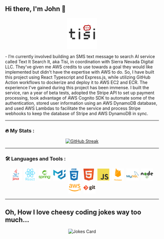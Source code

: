 ## Hi there, I'm John 👋
<div>
<p align="center">
  <img src="https://github.com/jcswanson/tisi-images/blob/main/tisi-logo-light-pix.png?raw=true" title="Tisi" alt="Tisi" width="100" height="100"/>
</p>
</div>
- I’m currently involved building an SMS text message to search AI service called Text It Search It, aka Tisi, in coordination with Sierra Nevada Digital LLC. They've given me AWS credits to use towards a goal they would like implemented but didn't have the expertise with AWS to do. So, I have built this project using React Typescript and Express.js, while utilizing GitHub Action workflows to dockerize and deploy it to AWS EC2 and ECR. The experience I've gained during this project has been immense. I built the service, ran a year of beta tests, adopted the Stripe API to set up payment processing, took advantage of AWS Cognito SDK to automate some of the authentication, stored user information using an AWS DynamoDB database, and used AWS Lambdas to facilitate the service and process Stripe webhooks to keep the database of Stripe and AWS DynamoDB in sync.

---
### :fire: My Stats :
<p align="center">
<a href="https://git.io/streak-stats"><img src="https://github-readme-streak-stats.herokuapp.com?user=jcswanson&border_radius=10&date_format=M%20j%5B%2C%20Y%5D&card_width=600&card_height=275&ring=FF0E0E&fire=FFA300&currStreakNum=05EB09&currStreakLabel=5371EB&stroke=000000&dates=17073C&border=02010147" alt="GitHub Streak" /></a>
</p>

---
### :hammer_and_wrench: Languages and Tools :
<div>
<p align="center">
  <img src="https://github.com/devicons/devicon/blob/master/icons/java/java-original-wordmark.svg" title="Java" alt="Java" width="40" height="40"/>&nbsp;
  <img src="https://github.com/devicons/devicon/blob/master/icons/react/react-original-wordmark.svg" title="React" alt="React" width="40" height="40"/>&nbsp;
  <img src="https://github.com/devicons/devicon/blob/master/icons/spring/spring-original-wordmark.svg" title="Spring" alt="Spring" width="40" height="40"/>&nbsp;
  <img src="https://github.com/devicons/devicon/blob/master/icons/materialui/materialui-original.svg" title="Material UI" alt="Material UI" width="40" height="40"/>&nbsp;
  <img src="https://github.com/devicons/devicon/blob/master/icons/css3/css3-plain-wordmark.svg"  title="CSS3" alt="CSS" width="40" height="40"/>&nbsp;
  <img src="https://github.com/devicons/devicon/blob/master/icons/html5/html5-original.svg" title="HTML5" alt="HTML" width="40" height="40"/>&nbsp;
  <img src="https://github.com/devicons/devicon/blob/master/icons/javascript/javascript-original.svg" title="JavaScript" alt="JavaScript" width="40" height="40"/>&nbsp;
  <img src="https://github.com/devicons/devicon/blob/master/icons/firebase/firebase-plain-wordmark.svg" title="Firebase" alt="Firebase" width="40" height="40"/>&nbsp;
  <img src="https://github.com/devicons/devicon/blob/master/icons/mysql/mysql-original-wordmark.svg" title="MySQL"  alt="MySQL" width="40" height="40"/>&nbsp;
  <img src="https://github.com/devicons/devicon/blob/master/icons/nodejs/nodejs-original-wordmark.svg" title="NodeJS" alt="NodeJS" width="40" height="40"/>&nbsp;
  <img src="https://github.com/devicons/devicon/blob/master/icons/amazonwebservices/amazonwebservices-plain-wordmark.svg" title="AWS" alt="AWS" width="40" height="40"/>&nbsp;
  <img src="https://github.com/devicons/devicon/blob/master/icons/git/git-original-wordmark.svg" title="Git" **alt="Git" width="40" height="40"/>
</p>
</div>

---
## Oh, How I love cheesy coding jokes way too much...
<p align="center">
<img src="https://readme-jokes.vercel.app/api?hideBorder&bgColor=%23dfdfdf&codeColor=%232a8b7a&textColor=%23333333&qColor=%23015eaa&aColor=%23af3232" alt="Jokes Card" />
</p>
